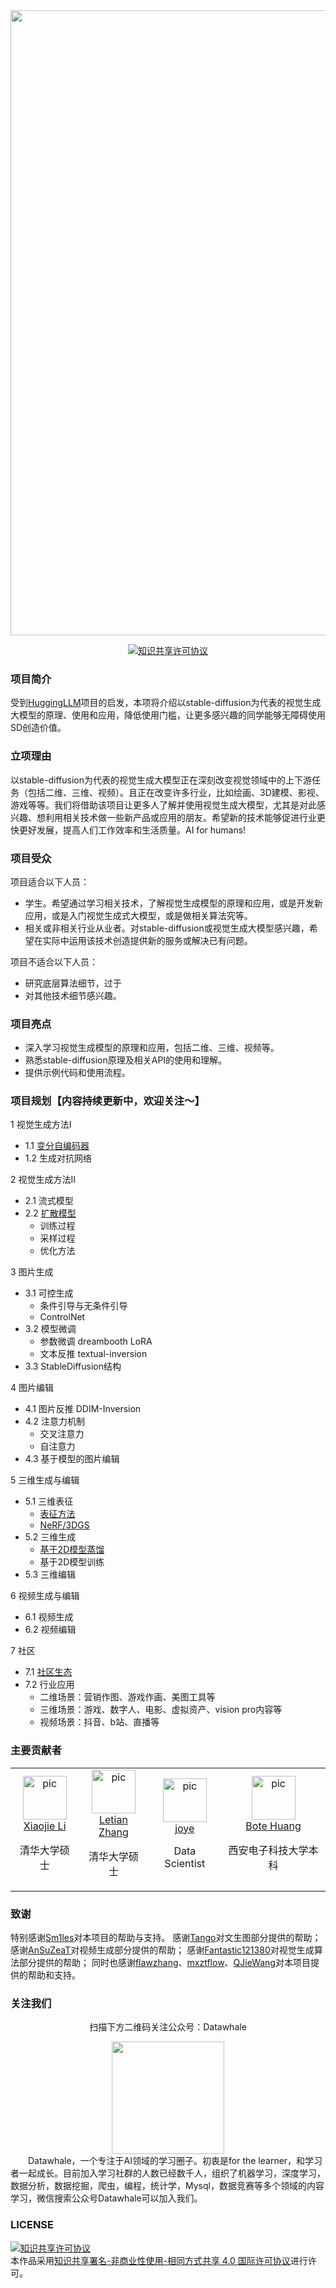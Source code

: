 <div align="center">
<img  src="./resource/huggingsd.png" width="1000">
</div>

<p align="center">
    <!-- license badge -->
    <a rel="license" href="http://creativecommons.org/licenses/by-nc-sa/4.0/"><img alt="知识共享许可协议" style="border-width:0" src="https://img.shields.io/badge/license-CC%20BY--NC--SA%204.0-lightgrey" />
    </a>
</p>

### 项目简介

受到[HuggingLLM](https://github.com/datawhalechina/hugging-llm)项目的启发，本项将介绍以stable-diffusion为代表的视觉生成大模型的原理、使用和应用，降低使用门槛，让更多感兴趣的同学能够无障碍使用SD创造价值。

### 立项理由

以stable-diffusion为代表的视觉生成大模型正在深刻改变视觉领域中的上下游任务（包括二维、三维、视频）。且正在改变许多行业，比如绘画、3D建模、影视、游戏等等。我们将借助该项目让更多人了解并使用视觉生成大模型，尤其是对此感兴趣、想利用相关技术做一些新产品或应用的朋友。希望新的技术能够促进行业更快更好发展，提高人们工作效率和生活质量。AI for humans!

### 项目受众

项目适合以下人员：

- 学生。希望通过学习相关技术，了解视觉生成模型的原理和应用，或是开发新应用，或是入门视觉生成式大模型，或是做相关算法究等。
- 相关或非相关行业从业者。对stable-diffusion或视觉生成大模型感兴趣，希望在实际中运用该技术创造提供新的服务或解决已有问题。

项目不适合以下人员：

- 研究底层算法细节，过于
- 对其他技术细节感兴趣。

### 项目亮点

- 深入学习视觉生成模型的原理和应用，包括二维、三维、视频等。
- 熟悉stable-diffusion原理及相关API的使用和理解。
- 提供示例代码和使用流程。

### 项目规划【内容持续更新中，欢迎关注～】

1 视觉生成方法I

- 1.1 [变分自编码器](./docs/chapter1/第1章-视觉生成方法I.md)
- 1.2 生成对抗网络

2 视觉生成方法II

- 2.1 流式模型
- 2.2 [扩散模型](./content/1-2%20DDPM算法.ipynb)
  - 训练过程
  - 采样过程
  - 优化方法

3 图片生成

- 3.1 可控生成
  - 条件引导与无条件引导
  - ControlNet
- 3.2 模型微调
  - 参数微调 dreambooth LoRA
  - 文本反推 textual-inversion
- 3.3 StableDiffusion结构

4 图片编辑

- 4.1 图片反推 DDIM-Inversion
- 4.2 注意力机制
  - 交叉注意力
  - 自注意力
- 4.3 基于模型的图片编辑

5 三维生成与编辑

- 5.1 三维表征
  - [表征方法](./content/3-1%20背景及应用.md)
  - [NeRF/3DGS](./content/3-2%20NeRF神经辐射场.ipynb)
- 5.2 三维生成
  - [基于2D模型蒸馏](./content/3-3%20文生3D.md)
  - 基于2D模型训练
- 5.3 三维编辑

6 视频生成与编辑

- 6.1 视频生成
- 6.2 视频编辑

7 社区

- 7.1 [社区生态]((./content/8-1%20社区生态.md))
- 7.2 行业应用
  - 二维场景：营销作图、游戏作画、美图工具等
  - 三维场景：游戏、数字人、电影、虚拟资产、vision pro内容等
  - 视频场景：抖音、b站、直播等

### 主要贡献者

<table border="0" >
  <tbody>
    <tr align="center" >
      <td>
         <a href="https://github.com/xjli360"><img width="70" height="70" src="https://github.com/xjli360.png?s=40" alt="pic"></a><br>
         <a href="https://github.com/xjli360">Xiaojie Li</a> 
         <p>清华大学硕士</p>
      </td>
      <td>
         <a href="https://github.com/guanidine"><img width="70" height="70" src="https://github.com/guanidine.png?s=40" alt="pic"></a><br>
         <a href="https://github.com/guanidine">Letian Zhang</a>
         <p>清华大学硕士</p>
      </td>
      <td>
         <a href="https://github.com/joyenjoye"><img width="70" height="70" src="https://github.com/joyenjoye.png?s=40" alt="pic"></a><br>
         <a href="https://github.com/joyenjoye">joye</a> 
        <p>Data Scientist</p>
      </td>
      <td>
         <a href="https://github.com/KashiwaByte"><img width="70" height="70" src="https://github.com/KashiwaByte.png?s=40" alt="pic"></a><br>
         <a href="https://github.com/KashiwaByte">Bote Huang</a>
         <p>西安电子科技大学本科</p>
      </td>
    </tr>
  </tbody>
</table>

### 致谢

特别感谢[Sm1les](https://github.com/Sm1les)对本项目的帮助与支持。
感谢[Tango](https://github.com/it-worker-club)对文生图部分提供的帮助；感谢[AnSuZeaT](https://github.com/AnSuZeaT)对视频生成部分提供的帮助；
感谢[Fantastic121380](https://github.com/Fantastic121380)对视觉生成算法部分提供的帮助；
同时也感谢[flawzhang](https://github.com/flawzhang)、[mxztflow](https://github.com/mxztflow)、[QJieWang](https://github.com/QJieWang)对本项目提供的帮助和支持。

### 关注我们

<div align=center>
<p>扫描下方二维码关注公众号：Datawhale</p>
<img src="resource/qrcode.jpeg" width = "180" height = "180">
</div>
  Datawhale，一个专注于AI领域的学习圈子。初衷是for the learner，和学习者一起成长。目前加入学习社群的人数已经数千人，组织了机器学习，深度学习，数据分析，数据挖掘，爬虫，编程，统计学，Mysql，数据竞赛等多个领域的内容学习，微信搜索公众号Datawhale可以加入我们。

### LICENSE

<a rel="license" href="http://creativecommons.org/licenses/by-nc-sa/4.0/"><img alt="知识共享许可协议" style="border-width:0" src="https://img.shields.io/badge/license-CC%20BY--NC--SA%204.0-lightgrey" /></a><br />本作品采用<a rel="license" href="http://creativecommons.org/licenses/by-nc-sa/4.0/">知识共享署名-非商业性使用-相同方式共享 4.0 国际许可协议</a>进行许可。
